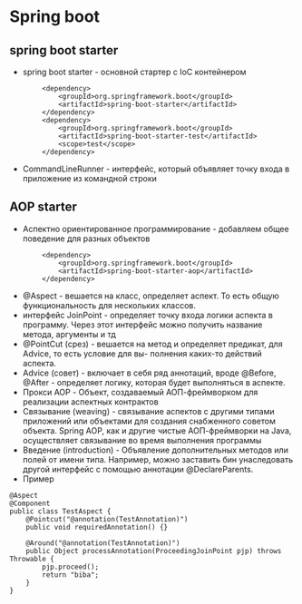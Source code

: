 # Spring boot

## spring boot starter

* spring boot starter - основной стартер с IoC контейнером

```
        <dependency>
            <groupId>org.springframework.boot</groupId>
            <artifactId>spring-boot-starter</artifactId>
        </dependency>
        <dependency>
            <groupId>org.springframework.boot</groupId>
            <artifactId>spring-boot-starter-test</artifactId>
            <scope>test</scope>
        </dependency>
```

* CommandLineRunner - интерфейс, который объявляет точку входа в приложение из командной строки

## AOP starter

* Аспектно ориентированное программирование - добавляем общее поведение для разных объектов

```
        <dependency>
            <groupId>org.springframework.boot</groupId>
            <artifactId>spring-boot-starter-aop</artifactId>
        </dependency>

```

* @Aspect - вешается на класс, определяет аспект. То есть общую функциональность для нескольких
классов.
* интерфейс JoinPoint - определяет точку входа логики аспекта в программу. Через этот интерфейс
можно получить название метода, аргументы и тд
* @PointCut (срез) - вешается на метод и определяет предикат, для Advice, то есть условие для вы-
полнения каких-то действий аспекта.
* Advice (совет) - включает в себя ряд аннотаций, вроде @Before, @After - определяет логику, которая
будет выполняться в аспекте.
* Прокси AOP - Объект, создаваемый АОП-фреймворком для реализации аспектных контрактов
* Связывание (weaving) - связывание аспектов с другими типами приложений или объектами для
создания снабженного советом объекта. Spring AOP, как и другие чистые АОП-фреймворки на Java,
осуществляет связывание во время выполнения программы
* Введение (introduction) - Объявление дополнительных методов или полей от имени типа. Например,
можно заставить бин унаследовать другой интерфейс с помощью аннотации @DeclareParents.
* Пример

```
@Aspect
@Component
public class TestAspect {
    @Pointcut("@annotation(TestAnnotation)")
    public void requiredAnnotation() {}

    @Around("@annotation(TestAnnotation)")
    public Object processAnnotation(ProceedingJoinPoint pjp) throws Throwable {
        pjp.proceed();
        return "biba";
    }
}
```


